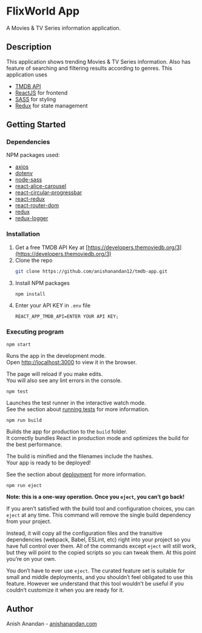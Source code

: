 # FlixWorld App

A Movies & TV Series information application.

## Description

This application shows trending Movies & TV Series information. Also has feature of searching and filtering results according to genres. This application uses
* [TMDB API](https://www.themoviedb.org/)
* [ReactJS](https://reactjs.org/) for frontend
* [SASS](https://sass-lang.com/) for styling
* [Redux](https://redux.js.org/) for state management

## Getting Started

### Dependencies

NPM packages used:
* [axios](https://www.npmjs.com/package/axios)
* [dotenv](https://www.npmjs.com/package/dotenv)
* [node-sass](https://www.npmjs.com/package/node-sass)
* [react-alice-carousel](https://www.npmjs.com/package/react-alice-carousel)
* [react-circular-progressbar](https://www.npmjs.com/package/react-circular-progressbar)
* [react-redux](https://www.npmjs.com/package/react-redux)
* [react-router-dom](https://www.npmjs.com/package/react-router-dom)
* [redux](https://www.npmjs.com/package/redux)
* [redux-logger](https://www.npmjs.com/package/redux-logger)

### Installation

1. Get a free TMDB API Key at [https://developers.themoviedb.org/3](https://developers.themoviedb.org/3)
2. Clone the repo
   ```sh
   git clone https://github.com/anishanandan12/tmdb-app.git
   ```
3. Install NPM packages
   ```sh
   npm install
   ```
4. Enter your API KEY in `.env` file
   ```JS
   REACT_APP_TMDB_API=ENTER YOUR API KEY;
   ```


### Executing program

```
npm start
```

Runs the app in the development mode.\
Open [http://localhost:3000](http://localhost:3000) to view it in the browser.

The page will reload if you make edits.\
You will also see any lint errors in the console.

```
npm test
```

Launches the test runner in the interactive watch mode.\
See the section about [running tests](https://facebook.github.io/create-react-app/docs/running-tests) for more information.

```
npm run build
```

Builds the app for production to the `build` folder.\
It correctly bundles React in production mode and optimizes the build for the best performance.

The build is minified and the filenames include the hashes.\
Your app is ready to be deployed!

See the section about [deployment](https://facebook.github.io/create-react-app/docs/deployment) for more information.

```
npm run eject
```

**Note: this is a one-way operation. Once you `eject`, you can’t go back!**

If you aren’t satisfied with the build tool and configuration choices, you can `eject` at any time. This command will remove the single build dependency from your project.

Instead, it will copy all the configuration files and the transitive dependencies (webpack, Babel, ESLint, etc) right into your project so you have full control over them. All of the commands except `eject` will still work, but they will point to the copied scripts so you can tweak them. At this point you’re on your own.

You don’t have to ever use `eject`. The curated feature set is suitable for small and middle deployments, and you shouldn’t feel obligated to use this feature. However we understand that this tool wouldn’t be useful if you couldn’t customize it when you are ready for it.

## Author

Anish Anandan - [anishanandan.com](https://www.anishanandan.com)

